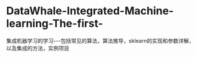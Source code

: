 # DataWhale-Integrated-Machine-learning-The-first-
集成机器学习的学习---包括常见的算法，算法推导，sklearn的实现和参数详解，以及集成的方法，实例项目
